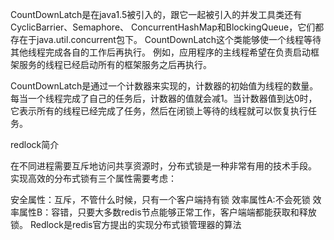 CountDownLatch是在java1.5被引入的，跟它一起被引入的并发工具类还有CyclicBarrier、Semaphore、
ConcurrentHashMap和BlockingQueue，它们都存在于java.util.concurrent包下。
CountDownLatch这个类能够使一个线程等待其他线程完成各自的工作后再执行。
例如，应用程序的主线程希望在负责启动框架服务的线程已经启动所有的框架服务之后再执行。

CountDownLatch是通过一个计数器来实现的，计数器的初始值为线程的数量。
每当一个线程完成了自己的任务后，计数器的值就会减1。当计数器值到达0时，
它表示所有的线程已经完成了任务，然后在闭锁上等待的线程就可以恢复执行任务。


redlock简介

在不同进程需要互斥地访问共享资源时，分布式锁是一种非常有用的技术手段。
实现高效的分布式锁有三个属性需要考虑：

安全属性：互斥，不管什么时候，只有一个客户端持有锁
效率属性A:不会死锁
效率属性B：容错，只要大多数redis节点能够正常工作，客户端端都能获取和释放锁。
Redlock是redis官方提出的实现分布式锁管理器的算法
